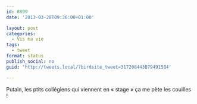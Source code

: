 ```yaml
---
id: 8899
date: '2013-03-28T09:36:00+01:00'

layout: post
categories:
  - Vis ma vie
tags:
  - tweet
format: status
publish_social: no
guid: 'http://tweets.local/?birdsite_tweet=317208443079491584'

---
```


Putain, les ptits collégiens qui viennent en « stage » ça me pète les couilles !